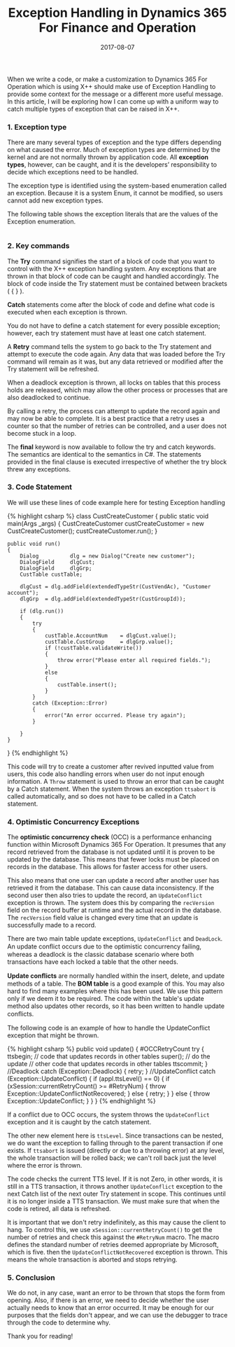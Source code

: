 ﻿---
date: 2017-08-07
#slug: Exception-Handling-in-Dynamics-365-For-Finance-and-Operation
title: Exception Handling in Dynamics 365 For Finance and Operation
tags:
- Exception Handling
- DYNAMICS 365 FOR Finance and OPERATION
- AX7
key: d365
---

When we write a code, or make a customization to Dynamics 365 For Operation which is using X++ should make use of Exception Handling to provide some context for the message or a different more useful message. In this article, I will be exploring how I can come up with a uniform way to catch multiple types of exception that can be raised in X++.

### 1. Exception type
There are many several types of exception and the type differs depending on what caused the error. Much of exception types are determined by the kernel and are not normally thrown by application code. All **exception types**, however, can be caught, and it is the developers’ responsibility to decide which exceptions need to be handled.

The exception type is identified using the system-based enumeration called an exception. Because it is a system Enum, it cannot be modified, so users cannot add new exception types.

The following table shows the exception literals that are the values of the Exception enumeration.

<figure class='center '>
  <a href="{{site.url}}/assets/imagesposts/2017-08-07_10h00_37.png"><img src="{{site.url}}/assets/imagesposts/2017-08-07_10h00_37.png" alt=""></a>
</figure>

<!--more-->

### 2. Key commands
The **Try** command signifies the start of a block of code that you want to control with the X++ exception handling system. Any exceptions that are thrown in that block of code can be caught and handled accordingly. The block of code inside the Try statement must be contained between brackets ( { } ).

 **Catch** statements come after the block of code and define what code is executed when each exception is thrown.
 
You do not have to define a catch statement for every possible exception; however, each try statement must have at least one catch statement.

 A **Retry** command tells the system to go back to the Try statement and attempt to execute the code again. Any data that was loaded before the Try command will remain as it was, but any data retrieved or modified after the Try statement will be refreshed.
 
When a deadlock exception is thrown, all locks on tables that this process holds are released, which may allow the other process or processes that are also deadlocked to continue.

By calling a retry, the process can attempt to update the record again and may now be able to complete. It is a best practice that a retry uses a counter so that the number of retries can be controlled, and a user does not become stuck in a loop.

The **final** keyword is now available to follow the try and catch keywords. The semantics are identical to the semantics in C#. The statements provided in the final clause is executed irrespective of whether the try block threw any exceptions.


### 3. Code Statement
We will use these lines of code example here for testing Exception handling

{% highlight csharp %}
class CustCreateCustomer
{
    public static void main(Args _args)
    {
        CustCreateCustomer custCreateCustomer = new CustCreateCustomer();
        custCreateCustomer.run();
    }

    public void run()
    {
        Dialog          dlg = new Dialog("Create new customer");
        DialogField     dlgCust;
        DialogField     dlgGrp;
        CustTable custTable;

        dlgCust = dlg.addField(extendedTypeStr(CustVendAc), "Customer account");
        dlgGrp  = dlg.addField(extendedTypeStr(CustGroupId));
        
        if (dlg.run())
        {
            try
            {
                custTable.AccountNum    = dlgCust.value();
                custTable.CustGroup     = dlgGrp.value();
                if (!custTable.validateWrite())
                {
                    throw error("Please enter all required fields.");
                }
                else
                {
                    custTable.insert();
                }
            }
            catch (Exception::Error)
            {
                error("An error occurred. Please try again");
            }

        }
    }
}
{% endhighlight %}

This code will try to create a customer after revived inputted value from users, this code also handling errors when user do not input enough information. A `Throw` statement is used to throw an error that can be caught by a Catch statement. When the system throws an exception `ttsabort` is called automatically, and so does not have to be called in a Catch statement.

### 4. Optimistic Concurrency Exceptions
The **optimistic concurrency check** (OCC) is a performance enhancing function within Microsoft Dynamics 365 For Operation. It presumes that any record retrieved from the database is not updated until it is proven to be updated by the database. This means that fewer locks must be placed on records in the database. This allows for faster access for other users.

This also means that one user can update a record after another user has retrieved it from the database. This can cause data inconsistency. If the second user then also tries to update the record, an `UpdateConflict` exception is thrown. The system does this by comparing the `recVersion` field on the record buffer at runtime and the actual record in the database. The `recVersion` field value is changed every time that an update is successfully made to a record.

There are two main table update exceptions, `UpdateConflict` and `DeadLock`. An update conﬂict occurs due to the optimistic concurrency failing, whereas a deadlock is the classic database scenario where both transactions have each locked a table that the other needs.

**Update conﬂicts** are normally handled within the insert, delete, and update methods of a table. The **BOM table** is a good example of this. You may also hard to find many examples where this has been used. We use this pattern only if we deem it to be required. The code within the table's update method also updates other records, so it has been written to handle update conﬂicts.

The following code is an example of how to handle the UpdateConflict exception that might be thrown.

{% highlight csharp %}
public void update()
{
    #OCCRetryCount
    try
    {
        ttsbegin;
        // code that updates records in other tables
        super(); // do the update
        // other code that updates records in other tables
        ttscommit;
    }
    //Deadlock
    catch (Exception::Deadlock)
    {
        retry;
    }
    //UpdateConflict
    catch (Exception::UpdateConflict)
    {
        if (appl.ttsLevel() == 0)
        {
            if (xSession::currentRetryCount() >= #RetryNum)
            {
                throw Exception::UpdateConflictNotRecovered;
            }
            else
            {
                retry;
            }
        }
        else
        {
            throw Exception::UpdateConflict;
        }
    }
}
{% endhighlight %}

If a conflict due to OCC occurs, the system throws the `UpdateConflict` exception and it is caught by the catch statement.

The other new element here is `ttsLevel`. Since transactions can be nested, we do want the exception to falling through to the parent transaction if one exists. If `ttsabort` is issued (directly or due to a throwing error) at any level, the whole transaction will be rolled back; we can't roll back just the level where the error is thrown.
 
The code checks the current TTS level. If it is not Zero, in other words, it is still in a TTS transaction, it throws another `UpdateConflict` exception to the next Catch list of the next outer Try statement in scope. This continues until it is no longer inside a TTS transaction. We must make sure that when the code is retired, all data is refreshed.

It is important that we don't retry indefinitely, as this may cause the client to hang. To control this, we use `xSession::currentRetryCount()` to get the number of retries and check this against the `#RetryNum` macro. The macro defines the standard number of retries deemed appropriate by Microsoft, which is five.
then the `UpdateConflictNotRecovered` exception is thrown. This means the whole transaction is aborted and stops retrying. 


### 5. Conclusion
We do not, in any case, want an error to be thrown that stops the form from opening. Also, if there is an error, we need to decide whether the user actually needs to know that an error occurred. It may be enough for our purposes that the fields don't appear, and we can use the debugger to trace through the code to determine why.

Thank you for reading!